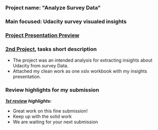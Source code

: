 ### Project name: "Analyze Survey Data"
### Main focused: Udacity survey visualed insights 
### [Project Presentation Preview](https://github.com/Mostafa-At-GitHub/MyProjects-At-Udacity/blob/main/Marketing%20Analytics%20Nanodegree/2nd%20proj%20-%20Udacity%20survey%20insights/2nd%20PROJECT%20Analyze%20Survey%20Data%20-%20Visualed%20Insights%20presentation.pdf)

### [2nd Project](https://github.com/Mostafa-At-GitHub/MyProjects-At-Udacity/blob/main/Marketing%20Analytics%20Nanodegree/2nd%20proj%20-%20Udacity%20survey%20insights/2nd%20PROJECT%20Analyze%20Survey%20Data%20-%20Visualed%20Insights%20presentation.pdf), tasks short description

- The project was an intended analysis for extracting insights about Udacity from survey Data.
- Attached my clean work as one xslx workbook with my insights presentation.

### Review highlights for my submission

*__[1st review](https://github.com/Mostafa-At-GitHub/MyProjects-At-Udacity/blob/main/Marketing%20Analytics%20Nanodegree/2nd%20proj%20-%20Udacity%20survey%20insights/Udacity%20Detailed%20Review/1st%20Udacity%20Review%20-%20Meets%20Specifications.pdf) highlights:__*
 
- Great work on this fine submission!
- Keep up with the solid work 
- We are waiting for your next submission
